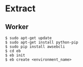# Extract

## Worker

```
$ sudo apt-get update
$ sudo apt-get install python-pip
$ sudo pip install awsebcli
$ cd eb
$ eb init
$ eb create <environment_name> 
```
